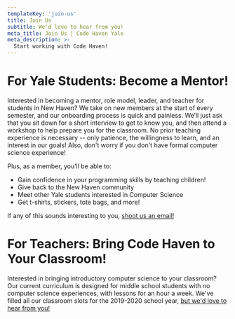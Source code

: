 ```yaml
---
templateKey: 'join-us'
title: Join Us
subtitle: We'd love to hear from you! 
meta_title: Join Us | Code Haven Yale
meta_description: >-
  Start working with Code Haven!
---
```


# For Yale Students: Become a Mentor!

Interested in becoming a mentor, role model, leader, and teacher for students in New Haven? We take on new members at the start of every semester, and our onboarding process is quick and painless. We’ll just ask that you sit down for a short interview to get to know you, and then attend a workshop to help prepare you for the classroom. No prior teaching experience is necessary -- only patience, the willingness to learn, and an interest in our goals! Also, don't worry if you don't have formal computer science experience!

Plus, as a member, you’ll be able to:
  -  Gain confidence in your programming skills by teaching children!
  -  Give back to the New Haven community
  -  Meet other Yale students interested in Computer Science
  -  Get t-shirts, stickers, tote bags, and more!

If any of this sounds interesting to you, [shoot us an email!](mailto:codehavenyale@gmail.com)

# For Teachers: Bring Code Haven to Your Classroom!
Interested in bringing introductory computer science to your classroom? Our current curriculum is designed for middle school students with no computer science experiences, with lessons for an hour a week. We've filled all our classroom slots for the 2019-2020 school year, [but we'd love to hear from you!](mailto:codehavenyale@gmail.com)

